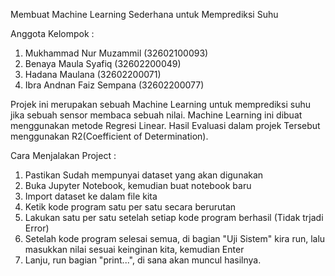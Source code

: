 Membuat Machine Learning Sederhana untuk Memprediksi Suhu

Anggota Kelompok :
1. Mukhammad Nur Muzammil   (32602100093)
2. Benaya Maula Syafiq      (32602200049)
3. Hadana Maulana           (32602200071)
4. Ibra Andnan Faiz Sempana (32602200077)

Projek ini merupakan sebuah Machine Learning untuk memprediksi suhu jika sebuah sensor membaca sebuah nilai. 
Machine Learning ini dibuat menggunakan metode Regresi Linear. Hasil Evaluasi dalam projek Tersebut menggunakan R2(Coefficient of Determination).

Cara Menjalakan Project :
1. Pastikan Sudah mempunyai dataset yang akan digunakan
2. Buka Jupyter Notebook, kemudian buat notebook baru
3. Import dataset ke dalam file kita
4. Ketik kode program satu per satu secara berurutan
5. Lakukan satu per satu setelah setiap kode program berhasil (Tidak trjadi Error)
6. Setelah kode program selesai semua, di bagian "Uji Sistem" kira run, lalu masukkan nilai sesuai keinginan kita, kemudian Enter
7. Lanju, run bagian "print...", di sana akan muncul hasilnya.